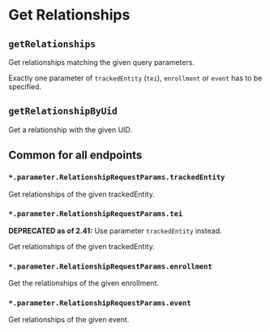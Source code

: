 # Get Relationships

## `getRelationships`

Get relationships matching the given query parameters.

Exactly one parameter of `trackedEntity` (`tei`), `enrollment` or `event` has to be specified.

## `getRelationshipByUid`

Get a relationship with the given UID.

## Common for all endpoints

### `*.parameter.RelationshipRequestParams.trackedEntity`

Get relationships of the given trackedEntity.

### `*.parameter.RelationshipRequestParams.tei`

**DEPRECATED as of 2.41:** Use parameter `trackedEntity` instead.

Get relationships of the given trackedEntity.

### `*.parameter.RelationshipRequestParams.enrollment`

Get the relationships of the given enrollment.

### `*.parameter.RelationshipRequestParams.event`

Get relationships of the given event.
